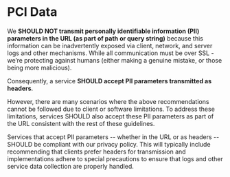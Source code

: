 # PCI Data

We **SHOULD NOT transmit personally identifiable information (PII) parameters in the URL (as part of path or query string)** because this information can be inadvertently exposed via client, network, and server logs and other mechanisms. While all communication must be over SSL - we’re protecting against humans (either making a genuine mistake, or those being more malicious).

Consequently, a service **SHOULD accept PII parameters transmitted as headers**.

However, there are many scenarios where the above recommendations cannot be followed due to client or software limitations. To address these limitations, services SHOULD also accept these PII parameters as part of the URL consistent with the rest of these guidelines.

Services that accept PII parameters -- whether in the URL or as headers -- SHOULD be compliant with our privacy policy. This will typically include recommending that clients prefer headers for transmission and implementations adhere to special precautions to ensure that logs and other service data collection are properly handled.
